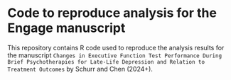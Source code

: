 # Code to reproduce analysis for the Engage manuscript
This repository contains R code used to reproduce the analysis results for the manuscript `Changes in Executive Function Test Performance During Brief Psychotherapies for Late-Life Depression and Relation to Treatment Outcomes` by Schurr and Chen (2024+).

